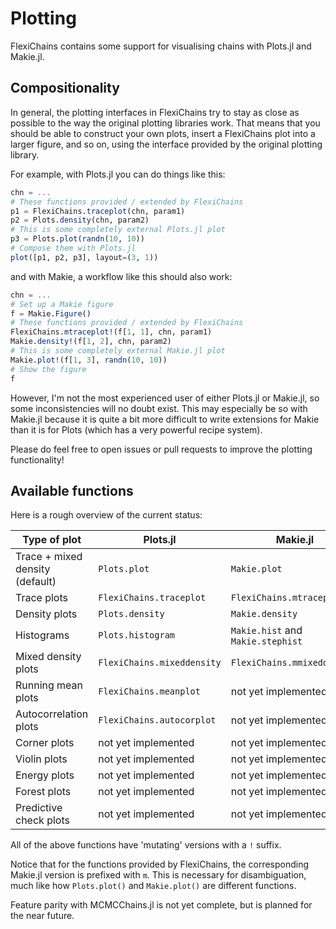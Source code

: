 # Plotting

FlexiChains contains some support for visualising chains with Plots.jl and Makie.jl.

## Compositionality

In general, the plotting interfaces in FlexiChains try to stay as close as possible to the way the original plotting libraries work.
That means that you should be able to construct your own plots, insert a FlexiChains plot into a larger figure, and so on, using the interface provided by the original plotting library.

For example, with Plots.jl you can do things like this:

```julia
chn = ...
# These functions provided / extended by FlexiChains
p1 = FlexiChains.traceplot(chn, param1)
p2 = Plots.density(chn, param2)
# This is some completely external Plots.jl plot
p3 = Plots.plot(randn(10, 10))
# Compose them with Plots.jl
plot([p1, p2, p3], layout=(3, 1))
```

and with Makie, a workflow like this should also work:

```julia
chn = ...
# Set up a Makie figure
f = Makie.Figure()
# These functions provided / extended by FlexiChains
FlexiChains.mtraceplot!(f[1, 1], chn, param1)
Makie.density!(f[1, 2], chn, param2)
# This is some completely external Makie.jl plot
Makie.plot!(f[1, 3], randn(10, 10))
# Show the figure
f
```

However, I'm not the most experienced user of either Plots.jl or Makie.jl, so some inconsistencies will no doubt exist.
This may especially be so with Makie.jl because it is quite a bit more difficult to write extensions for Makie than it is for Plots (which has a very powerful recipe system).

Please do feel free to open issues or pull requests to improve the plotting functionality!

## Available functions

Here is a rough overview of the current status:

| Type of plot                    | Plots.jl                   | Makie.jl                          |
| --------------                  | ----------                 | ----------                        |
| Trace + mixed density (default) | `Plots.plot`               | `Makie.plot`                      |
| Trace plots                     | `FlexiChains.traceplot`    | `FlexiChains.mtraceplot`          |
| Density plots                   | `Plots.density`            | `Makie.density`                   |
| Histograms                      | `Plots.histogram`          | `Makie.hist` and `Makie.stephist` |
| Mixed density plots             | `FlexiChains.mixeddensity` | `FlexiChains.mmixeddensity`       |
| Running mean plots              | `FlexiChains.meanplot`     | not yet implemented               |
| Autocorrelation plots           | `FlexiChains.autocorplot`  | not yet implemented               |
| Corner plots                    | not yet implemented        | not yet implemented               |
| Violin plots                    | not yet implemented        | not yet implemented               |
| Energy plots                    | not yet implemented        | not yet implemented               |
| Forest plots                    | not yet implemented        | not yet implemented               |
| Predictive check plots          | not yet implemented        | not yet implemented               |

All of the above functions have 'mutating' versions with a `!` suffix.

Notice that for the functions provided by FlexiChains, the corresponding Makie.jl version is prefixed with `m`.
This is necessary for disambiguation, much like how `Plots.plot()` and `Makie.plot()` are different functions.

Feature parity with MCMCChains.jl is not yet complete, but is planned for the near future.
